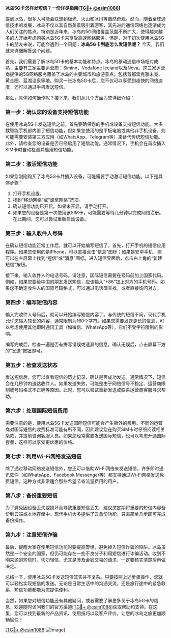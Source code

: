 **冰岛5G卡怎样发短信？一份详尽指南[[TG💪+ @esim1088](https://t.me/s/esim1088)]**

提到冰岛，很多人可能会联想到极光、火山和冰川等自然奇观。然而，随着全球通信技术的发展，冰岛不仅以其自然美景吸引着游客，其先进的通信网络也逐渐成为人们关注的焦点。特别是近年来，冰岛的5G网络覆盖范围不断扩大，使得越来越多的人开始考虑购买冰岛5G卡来享受高速网络服务。但是，对于初次使用冰岛5G卡的朋友来说，可能会遇到一个问题：**冰岛5G卡到底怎么发短信呢？** 今天，我们就来详细解答这个问题。

首先，我们需要了解冰岛5G卡的基本功能和特点。冰岛的移动通信市场相对成熟，主要有三家主要运营商：Siminn、Vodafone Iceland以及Nova。这三家运营商提供的5G网络服务覆盖了冰岛的主要城市和旅游景点，包括首都雷克雅未克、黄金圈、蓝湖温泉等地。购买一张冰岛5G卡后，您不仅可以享受到超快的网络速度，还可以通过手机发送短信。

那么，具体如何操作呢？接下来，我们从几个方面为您详细介绍：

### **第一步：确认您的设备支持短信功能**
在使用冰岛5G卡发送短信之前，首先要确保您的手机或设备支持短信功能。大多数智能手机都内置了短信功能，但如果您使用的是平板电脑或其他非手机设备，则可能需要安装第三方应用（如WhatsApp、Telegram等）来替代传统短信功能。此外，请检查您的设备是否已经启用了短信功能。通常情况下，手机会在首次插入SIM卡时自动检测并启用短信功能。

### **第二步：激活短信功能**
如果您刚刚购买了冰岛5G卡并插入设备，可能需要手动激活短信功能。以下是具体步骤：
1. 打开手机设置。
2. 找到“移动网络”或“蜂窝网络”选项。
3. 确认短信功能已开启。如果未开启，请手动打开。
4. 如果您的设备是第一次使用该SIM卡，可能需要等待几分钟以完成网络注册。在此期间，您可以尝试重新启动设备。

### **第三步：输入收件人号码**
在确认短信功能正常工作后，就可以开始编写短信了。首先，打开手机的短信应用程序。如果您使用的是iPhone，可以直接点击“信息”图标；如果是安卓手机，则可以在主屏幕上找到“短信”或“消息”图标。进入短信界面后，点击右上角的“新建短信”按钮。

接下来，输入收件人的电话号码。请注意，国际短信需要在号码前加上国家代码。例如，如果您要给中国的朋友发送短信，应该输入“+86”加上对方的手机号码。如果您不确定收件人的国际号码格式，可以通过电话簿查找，或者直接询问对方。

### **第四步：编写短信内容**
输入完收件人号码后，就可以开始编写短信内容了。与传统的短信不同，现代手机允许您输入较长的内容，通常限制为160个字符。如果您需要发送更长的信息，可以考虑使用其他即时通讯工具（如微信、WhatsApp等），它们不受字符限制的影响。

编写完成后，检查一遍是否有拼写错误或遗漏的信息。确认无误后，点击屏幕下方的“发送”按钮即可。

### **第五步：检查发送状态**
发送短信后，您可以查看短信的历史记录，确认是否成功发送。通常情况下，短信会在几秒钟内送达收件人。如果发送失败，可能是由于网络信号不稳定、运营商限制或号码格式不正确等原因。此时，您可以尝试重新发送或联系运营商客服寻求帮助。

### **第六步：处理国际短信费用**
需要注意的是，使用冰岛5G卡发送国际短信可能会产生额外的费用。不同的运营商对国际短信的收费标准可能有所不同，因此建议您在购买SIM卡时仔细阅读相关条款，并提前咨询客服人员。如果您经常需要发送国际短信，也可以考虑开通国际套餐，这样可以享受更优惠的价格。

### **第七步：利用Wi-Fi网络发送短信**
除了通过移动网络发送短信外，您还可以借助Wi-Fi网络来发送短信。许多即时通讯软件（如WhatsApp、Facebook Messenger等）都支持通过Wi-Fi网络发送免费短信。这种方式非常适合那些希望节省流量费用的用户。

### **第八步：备份重要短信**
为了避免因设备丢失或损坏而导致重要短信丢失，建议您定期将重要的短信内容备份到云端或本地存储中。现代手机大多提供了云备份功能，只需简单几步即可完成备份操作。

### **第九步：注意短信诈骗**
最后，提醒大家在使用短信功能时要提高警惕，避免掉入短信诈骗的陷阱。冰岛虽然是一个安全的国家，但仍可能存在一些不良分子利用短信进行诈骗活动。收到不明来源的短信时，切勿轻信，尤其是涉及金钱交易的请求，一定要核实清楚后再做决定。

总结一下，使用冰岛5G卡发送短信其实并不复杂。只要按照上述步骤操作，您就可以轻松实现短信的发送。无论是日常生活中的沟通交流，还是旅行途中的紧急联系，短信功能都能为您提供便利。

当然，如果您对短信功能还有其他疑问，或者需要了解更多关于冰岛5G卡的信息，欢迎随时访问我们的官方渠道[[TG💪+ @esim1088](https://t.me/s/esim1088)]获取帮助和支持。在这里，您可以找到最新的产品资讯、使用技巧以及客户评价，让您的冰岛之旅更加顺畅愉快！

[[TG💪+ @esim1088](https://t.me/s/esim1088) ![Image](https://i.postimg.cc/4NQfJmqS/Snipaste-2025-05-13-00-14-12.png)]